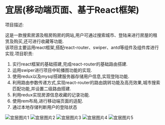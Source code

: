 # 宜居(移动端页面、基于React框架)

项目描述:

这是一款搜索房源及租房购房的网站,​用户可通过搜索城市、登陆来进行房屋的租赁及购买,还可进行收藏等功能.  
该项目主要运用react框架,搭配react-router、swiper、antd等组件及组件库进行实现.
​
项目职责:

1. 实行react框架的基础搭建,完成react-router的基础路由搭建.
2. 运用swiper进行项目中轮播图功能的实现.
3. 使用redux以及mysql搭建服务器存储用户信息,实现登陆功能.
4. 利用路由参数传递方式,实现react-router的路由跳转功能及高亮效果,城市搜索匹配功能,并设置二级路由搭建.
5. 利用redux实现房源信息收藏的记录功能.
6. 使用rem布局,进行移动端页面的适配.
7. 通过本地存储判断用户的登陆状态

![宜居图片1](pic/shouye.png)
![宜居图片2](pic/denglu.png)
![宜居图片3](pic/liebiao.png)
![宜居图片4](pic/city.png)
![宜居图片5](pic/xiangqing.png)
